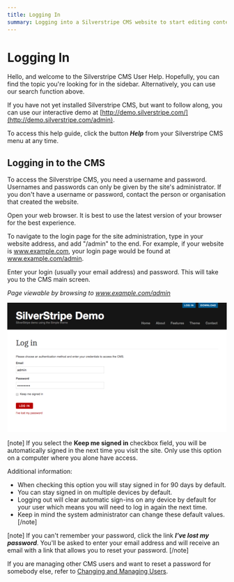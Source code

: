 ```yaml
---
title: Logging In
summary: Logging into a Silverstripe CMS website to start editing content.
---
```


# Logging In

Hello, and welcome to the Silverstripe CMS User Help. Hopefully, you can find the topic you're looking for in the sidebar. Alternatively, you can use our search function above.

If you have not yet installed Silverstripe CMS, but want to follow along, you can use our interactive demo at [http://demo.silverstripe.com/](http://demo.silverstripe.com/admin).

To access this help guide, click the button ***Help*** from your Silverstripe CMS menu at any time.

## Logging in to the CMS

To access the Silverstripe CMS, you need a username and password. Usernames and passwords can only be given by the site's administrator. If you don't have a username or password, contact the person or organisation that created the website.

Open your web browser. It is best to use the latest version of your browser for the best experience.

To navigate to the login page for the site administration, type in your website address, and add "/admin" to the end. For example, if your website is www.example.com, your login page would be found at www.example.com/admin.

Enter your login (usually your email address) and password. This will take you to the CMS main screen.

*Page viewable by browsing to www.example.com/admin*

![Login to Silverstripe CMS](../_images/general-login.png)

[note]
If you select the **Keep me signed in** checkbox field, you will be automatically signed in the next time you visit the site.
Only use this option on a computer where you alone have access.

Additional information:

* When checking this option you will stay signed in for 90 days by default.
* You can stay signed in on multiple devices by default.
* Logging out will clear automatic sign-ins on any device by default for your user which means you will need to log in again the next time.
* Keep in mind the system administrator can change these default values.
[/note]

[note]
If you can't remember your password, click the link ***I've lost my password***. You'll be asked to enter your email address and will receive an email with a link that allows you to reset your password.
[/note]

If you are managing other CMS users and want to reset a password for somebody else, refer to [Changing and Managing Users](changing_and_managing_users/).

